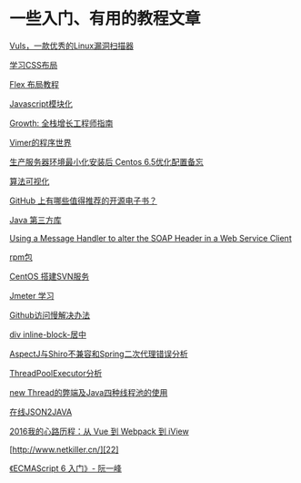 # 一些入门、有用的教程文章

[Vuls，一款优秀的Linux漏洞扫描器][1]

[学习CSS布局][2]

[Flex 布局教程][3]

[Javascript模块化][4]

[Growth: 全栈增长工程师指南][5]

[Vimer的程序世界][6]

[生产服务器环境最小化安装后 Centos 6.5优化配置备忘][7]

[算法可视化][8]

[GitHub 上有哪些值得推荐的开源电子书？][9]

[Java 第三方库][10]

[Using a Message Handler to alter the SOAP Header in a Web Service Client][11]

[rpm包][12]

[CentOS 搭建SVN服务][13]

[Jmeter 学习][14]

[Github访问慢解决办法][15]

[div inline-block-居中][16]

[AspectJ与Shiro不兼容和Spring二次代理错误分析][17]

[ThreadPoolExecutor分析][18]

[new Thread的弊端及Java四种线程池的使用][19]

[在线JSON2JAVA][20]

[2016我的心路历程：从 Vue 到 Webpack 到 iView][21]

[http://www.netkiller.cn/][22]

[《ECMAScript 6 入门》- 阮一峰][23]

  [1]: http://www.freebuf.com/sectool/101408.html?ref=myread
  [2]: http://zh.learnlayout.com/
  [3]: http://www.ruanyifeng.com/blog/2015/07/flex-grammar.html
  [4]: http://www.ruanyifeng.com/blog/2012/10/javascript_module.html
  [5]: http://growth.phodal.com/
  [6]: http://www.vimer.cn/
  [7]: http://www.lvtao.net/server/centos-server-setup.html
  [8]: http://jasonpark.me/AlgorithmVisualizer/
  [9]: http://www.zhihu.com/question/38836382?sort=created
  [10]: http://www.oschina.net/news/73316/java-programmers-must-know-third-party-libraries
  [11]: http://www.javadb.com/using-a-message-handler-to-alter-the-soap-header-in-a-web-service-client/
  [12]: http://rpmfind.net/
  [13]: http://www.cnblogs.com/vijayfly/p/5711962.html
  [14]: http://www.cnblogs.com/yangxia-test/p/3964881.html
  [15]: https://segmentfault.com/a/1190000004171536
  [16]: http://www.cnblogs.com/olafff/p/5103775.html
  [17]: http://alanli7991.github.io/2016/10/21/%E5%88%87%E9%9D%A2%E7%BC%96%E7%A8%8B%E4%B8%89AspectJ%E4%B8%8EShiro%E4%B8%8D%E5%85%BC%E5%AE%B9%E5%92%8CSpring%E4%BA%8C%E6%AC%A1%E4%BB%A3%E7%90%86%E9%94%99%E8%AF%AF%E5%88%86%E6%9E%90/?utm_source=tuicool&utm_medium=referral

  [18]: http://songzi0206.iteye.com/category/184239
  [19]: http://www.trinea.cn/android/java-android-thread-pool/
  [20]: http://www.jsons.cn/json2java/
  [21]: http://cnodejs.org/topic/58806abd5d4612c33919e86b
  [22]: http://www.netkiller.cn/
  [23]: http://es6.ruanyifeng.com/#README
